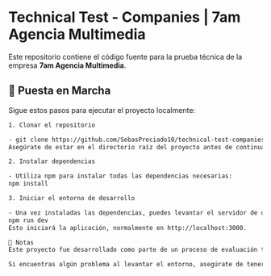# Technical Test - Companies | 7am Agencia Multimedia

Este repositorio contiene el código fuente para la prueba técnica de la empresa **7am Agencia Multimedia**.

## 🚀 Puesta en Marcha

Sigue estos pasos para ejecutar el proyecto localmente:

```bash
1. Clonar el repositorio

- git clone https://github.com/SebasPreciado10/technical-test-companies.git
Asegúrate de estar en el directorio raíz del proyecto antes de continuar.

2. Instalar dependencias

- Utiliza npm para instalar todas las dependencias necesarias:
npm install

3. Iniciar el entorno de desarrollo

- Una vez instaladas las dependencias, puedes levantar el servidor de desarrollo con:
npm run dev
Esto iniciará la aplicación, normalmente en http://localhost:3000.

📝 Notas
Este proyecto fue desarrollado como parte de un proceso de evaluación técnica.

Si encuentras algún problema al levantar el entorno, asegúrate de tener las versiones adecuadas de Node y npm instaladas.

